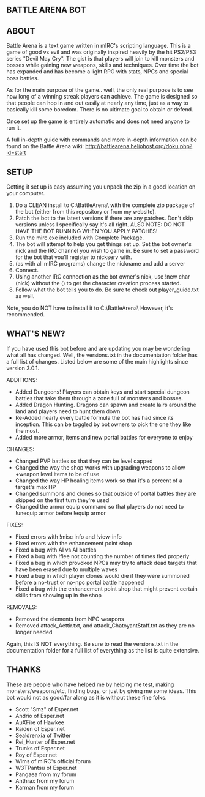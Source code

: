 BATTLE ARENA BOT 
--------------

## ABOUT

Battle Arena is a text game written in mIRC's scripting language.  This is a game of good vs evil and was originally inspired heavily by the hit PS2/PS3 series "Devil May Cry".  The gist is that players will join to kill monsters and bosses while gaining new weapons, skills and techniques. Over time the bot has expanded and has become a light RPG with stats, NPCs and special boss battles.

As for the main purpose of the game.. well, the only real purpose is to see how long of a winning streak players can achieve.  The game is designed so that people can hop in and out easily at nearly any time, just as a way to basically kill some boredom.  There is no ultimate goal to obtain or defend.

Once set up the game is entirely automatic and does not need anyone to run it.

A full in-depth guide with commands and more in-depth information can be found on the Battle Arena wiki:  http://battlearena.heliohost.org/doku.php?id=start


## SETUP

Getting it set up is easy assuming you unpack the zip in a good location on your computer.

 1. Do a CLEAN install to C:\BattleArena\  with the complete zip package of the bot (either from this repository or from my website).
 2. Patch the bot to the latest versions if there are any patches. Don't skip versions unless I specifically say it's all right.  ALSO NOTE: DO NOT HAVE THE BOT RUNNING WHEN YOU APPLY PATCHES!
 3. Run the mirc.exe included with Complete Package.
 4. The bot will attempt to help you get things set up.  Set the bot owner's nick and the IRC channel you wish to game in.  Be sure to set a password for the bot that you'll register to nickserv with.
 5. (as with all mIRC programs) change the nickname and add a server
 6. Connect.
 7. Using another IRC connection as the bot owner's nick, use !new char (nick) without the () to get the character creation process started.
 8. Follow what the bot tells you to do.  Be sure to check out player_guide.txt as well.

Note, you do NOT have to install it to C:\BattleArena\ However, it's recommended.

   
## WHAT'S NEW?

If you have used this bot before and are updating you may be wondering what all has changed.  Well, the versions.txt in the documentation folder has a full list of changes. Listed below are some of the main highlights since version 3.0.1. 

ADDITIONS:
* Added Dungeons! Players can obtain keys and start special dungeon battles that take them through a zone full of monsters and bosses.
* Added Dragon Hunting.  Dragons can spawn and create lairs around the land and players need to hunt them down.
* Re-Added nearly every battle formula the bot has had since its inception. This can be toggled by bot owners to pick the one they like the most.
* Added more armor, items and new portal battles for everyone to enjoy

CHANGES:
* Changed PVP battles so that they can be level capped
* Changed the way the shop works with upgrading weapons to allow +weapon level items to be of use
* Changed the way HP healing items work so that it's a percent of a target's max HP
* Changed summons and clones so that outside of portal battles they are skipped on the first turn they're used
* Changed the armor equip command so that players do not need to !unequip armor before !equip armor

FIXES:
* Fixed errors with !misc info and !view-info
* Fixed errors with the enhancement point shop
* Fixed a bug with AI vs AI battles
* Fixed a bug with !flee not counting the number of times fled properly
* Fixed a bug in which provoked NPCs may try to attack dead targets that have been erased due to multiple waves
* Fixed a bug in which player clones would die if they were summoned before a no-trust or no-npc portal battle happened
* Fixed a bug with the enhancement point shop that might prevent certain skills from showing up in the shop

REMOVALS:
* Removed the elements from NPC weapons
* Removed attack_Aettir.txt, and attack_ChatoyantStaff.txt as they are no longer needed

Again, this IS NOT everything. Be sure to read the versions.txt in the documentation folder for a full list of everything as the list is quite extensive.


## THANKS

These are people who have helped me by helping me test, making monsters/weapons/etc, finding bugs, or just by giving me some ideas.  This bot would not as good/far along as it is without these fine folks.

* Scott "Smz" of Esper.net
* Andrio of Esper.net
* AuXFire of Hawkee
* Raiden of Esper.net
* Sealdrenxia of Twitter
* Rei_Hunter of Esper.net
* Trunks of Esper.net
* Roy of Esper.net
* Wims of mIRC's official forum
* W3TPantsu of Esper.net
* Pangaea from my forum
* Anthrax from my forum
* Karman from my forum
